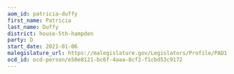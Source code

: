 ```yaml
---
aom_id: patricia-duffy
first_name: Patricia
last_name: Duffy
district: house-5th-hampden
party: D
start_date: 2021-01-06
malegislature_url: https://malegislature.gov/Legislators/Profile/PAD1
ocd_id: ocd-person/e50e8121-bc6f-4aaa-8cf2-f1cbd53c9172
---
```

